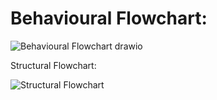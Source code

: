 # Behavioural Flowchart:


![Behavioural Flowchart drawio](https://user-images.githubusercontent.com/98880912/157861052-cf531d20-27d4-4f01-b246-12ef3610dab4.png)

Structural Flowchart:


![Structural Flowchart](https://user-images.githubusercontent.com/98880912/157861058-3eb10400-a32c-415e-9542-a1c7a36d68ba.png)
